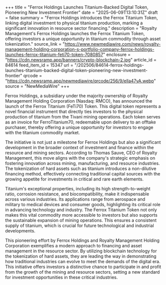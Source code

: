 +++
title = "Ferrox Holdings Launches Titanium-Backed Digital Token, Pioneering New Investment Frontier"
date = "2025-06-09T13:10:31Z"
draft = false
summary = "Ferrox Holdings introduces the Ferrox Titanium Token, linking digital investment to physical titanium production, marking a significant innovation in resource sector financing."
description = "Royalty Management's Ferrox Holdings launches the Ferrox Titanium Token, offering investors a unique opportunity in titanium commodity through asset tokenization."
source_link = "https://www.newmediawire.com/news/royalty-management-holding-corporation-s-portfolio-company-ferrox-holdings-launches-ferrox-titanium-feti70-token-7080857"
enclosure = "https://cdn.newsramp.app/banners/crypto-blockchain-2.jpg"
article_id = 84614
feed_item_id = 15347
url = "/202506/84614-ferrox-holdings-launches-titanium-backed-digital-token-pioneering-new-investment-frontier"
qrcode = "https://cdn.newsramp.app/newmediawire/qrcode/256/9/ella47yA.webp"
source = "NewMediaWire"
+++

<p>Ferrox Holdings, a subsidiary under the majority ownership of Royalty Management Holding Corporation (Nasdaq: RMCO), has announced the launch of the Ferrox Titanium (FeTi70) Token. This digital token represents a novel financial instrument that directly ties investors to the physical production of titanium from the Tivani mining operations. Each token serves as an invoice for FerroTitanium70, redeemable upon delivery to an offtake purchaser, thereby offering a unique opportunity for investors to engage with the titanium commodity market.</p><p>The initiative is not just a milestone for Ferrox Holdings but also a significant development in the broader context of investment and finance within the resource and mining sectors. According to Thomas Sauve, CEO of Royalty Management, this move aligns with the company's strategic emphasis on fostering innovation across mining, manufacturing, and resource industries. The tokenization of hard assets such as titanium introduces a non-dilutive financing method, effectively connecting traditional capital sources with the growing appetite for investments in critical and rare earth elements.</p><p>Titanium's exceptional properties, including its high strength-to-weight ratio, corrosion resistance, and biocompatibility, make it indispensable across various industries. Its applications range from aerospace and military to medical devices and consumer goods, highlighting its critical role in advancing technology and industry. The Ferrox Titanium Token not only makes this vital commodity more accessible to investors but also supports the sustainable expansion of mining operations. This ensures a consistent supply of titanium, which is crucial for future technological and industrial developments.</p><p>This pioneering effort by Ferrox Holdings and Royalty Management Holding Corporation exemplifies a modern approach to financing and asset management in the resource sector. By utilizing blockchain technology for the tokenization of hard assets, they are leading the way in demonstrating how traditional industries can evolve to meet the demands of the digital era. This initiative offers investors a distinctive chance to participate in and profit from the growth of the mining and resource sectors, setting a new standard for investment opportunities in these critical industries.</p>